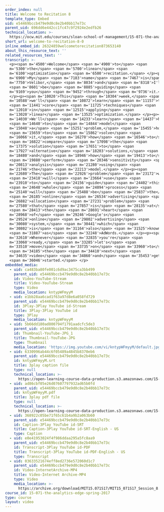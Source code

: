 ```yaml
---
order_index: null
title: Welcome to Recitation 8
template_type: Embed
uid: e54469bccb479e9d0c8e2b40bb17e73c
parent_uid: 696dd6e442cc1fc47c9f2924e2edfb26
technical_location: >-
  https://ocw.mit.edu/courses/sloan-school-of-management/15-071-the-analytics-edge-spring-2017/linear-optimization/google-adwords-optimizing-online-advertising-recitation/welcome-to-recitation-8-0
short_url: welcome-to-recitation-8-0
inline_embed_id: 26324859welcometorecitation873653140
about_this_resource_text: ''
related_resources_text: ''
transcript: >-
  <p><span m='4500'>Welcome</span> <span m='4900'>to</span> <span
  m='5300'>the</span> <span m='5700'>linear</span> <span
  m='6100'>optimization</span> <span m='6500'>recitation.</span> </p><p><span
  m='6900'>My</span> <span m='7183'>name</span> <span m='7467'>is</span> <span
  m='7750'>Velibor,</span> <span m='8034'>and</span> <span m='8318'>I'll</span>
  <span m='8601'>be</span> <span m='8885'>guiding</span> <span
  m='9169'>you</span> <span m='9452'>through</span> <span m='9736'>it.</span>
  </p><p><span m='10020'>This</span> <span m='10304'>week,</span> <span
  m='10588'>we'll</span> <span m='10872'>learn</span> <span m='11157'>the</span>
  <span m='11441'>core</span> <span m='11725'>techniques</span> <span
  m='12010'>in</span> <span m='12515'>applying</span> <span
  m='13020'>linear</span> <span m='13525'>optimization.</span> </p><p><span
  m='14030'>We'll</span> <span m='14233'>learn</span> <span m='14437'>how</span>
  <span m='14640'>to</span> <span m='14844'>model</span> <span
  m='15048'>a</span> <span m='15251'>problem,</span> <span m='15455'>how</span>
  <span m='15659'>to</span> <span m='15862'>solve</span> <span
  m='16066'>it,</span> <span m='16270'>how</span> <span m='16546'>to</span>
  <span m='16822'>compare</span> <span m='17098'>the</span> <span
  m='17375'>solution</span> <span m='17651'>to</span> <span
  m='17927'>alternative</span> <span m='18203'>solutions,</span> <span
  m='18480'>and</span> <span m='18946'>how</span> <span m='19413'>to</span>
  <span m='19880'>perform</span> <span m='20346'>sensitivity</span> <span
  m='20813'>analysis</span> <span m='21280'>using</span> <span
  m='21746'>the</span> <span m='22213'>model.</span> </p><p><span
  m='22680'>The</span> <span m='22926'>problem</span> <span m='23172'>we</span>
  <span m='23418'>will</span> <span m='23664'>use</span> <span
  m='23910'>to</span> <span m='24156'>guide</span> <span m='24402'>this</span>
  <span m='24648'>whole</span> <span m='24894'>process</span> <span
  m='25140'>will</span> <span m='25488'>be</span> <span m='25837'>the</span>
  <span m='26185'>online</span> <span m='26534'>advertising</span> <span
  m='26882'>allocation</span> <span m='27231'>problem</span> <span
  m='27580'>that</span> <span m='27857'>is</span> <span m='28135'>at</span>
  <span m='28413'>the</span> <span m='28691'>heart</span> <span
  m='28968'>of</span> <span m='29246'>Google's</span> <span
  m='29524'>online</span> <span m='29802'>advertising</span> <span
  m='30080'>system,</span> <span m='30441'>which</span> <span
  m='30802'>is</span> <span m='31164'>also</span> <span m='31525'>known</span>
  <span m='31887'>as</span> <span m='32248'>AdWords.</span> </p><p><span
  m='32610'>Whenever</span> <span m='32835'>you're</span> <span
  m='33060'>ready,</span> <span m='33285'>let's</span> <span
  m='33510'>move</span> <span m='33735'>on</span> <span m='33960'>to</span>
  <span m='34185'>the</span> <span m='34410'>next</span> <span
  m='34635'>video</span> <span m='34860'>and</span> <span m='35453'>get</span>
  <span m='36046'>started.</span> </p>
embedded_media:
  - uid: ca483ba80fe001c6d9ac3475ca3bb499
    parent_uid: e54469bccb479e9d0c8e2b40bb17e73c
    id: Video-YouTube-Stream
    title: Video-YouTube-Stream
    type: Video
    media_location: kntypWFmyyM
  - uid: e1bb28aa6cad1f63a97d8e6a058fd729
    parent_uid: e54469bccb479e9d0c8e2b40bb17e73c
    id: 3Play-3Play YouTube id-Stream
    title: 3Play-3Play YouTube id
    type: 3Play
    media_location: kntypWFmyyM
  - uid: 5b66dd180ad800794f1791aadcfc5de3
    parent_uid: e54469bccb479e9d0c8e2b40bb17e73c
    id: Thumbnail-YouTube-JPG_1
    title: Thumbnail-YouTube-JPG
    type: Thumbnail
    media_location: 'https://img.youtube.com/vi/kntypWFmyyM/default.jpg'
  - uid: 6330996ab44c6f05489a4845b8370eb6
    parent_uid: e54469bccb479e9d0c8e2b40bb17e73c
    id: kntypWFmyyM.srt
    title: 3play caption file
    type: null
    technical_location: >-
      https://open-learning-course-data-production.s3.amazonaws.com/15-071-the-analytics-edge-spring-2017/6330996ab44c6f05489a4845b8370eb6_kntypWFmyyM.srt
  - uid: ad86cbf05e26d07607797932ad65b0fd
    parent_uid: e54469bccb479e9d0c8e2b40bb17e73c
    id: kntypWFmyyM.pdf
    title: 3play pdf file
    type: null
    technical_location: >-
      https://open-learning-course-data-production.s3.amazonaws.com/15-071-the-analytics-edge-spring-2017/ad86cbf05e26d07607797932ad65b0fd_kntypWFmyyM.pdf
  - uid: 368922c05be71f65c61b4a9b2a063b60
    parent_uid: e54469bccb479e9d0c8e2b40bb17e73c
    id: Caption-3Play YouTube id-SRT
    title: Caption-3Play YouTube id-SRT-English - US
    type: Caption
  - uid: e0e41953024f4f986ddaa295a5fc8aa9
    parent_uid: e54469bccb479e9d0c8e2b40bb17e73c
    id: Transcript-3Play YouTube id-PDF
    title: Transcript-3Play YouTube id-PDF-English - US
    type: Transcript
  - uid: 03633521674eff8ed2736e572060d1c7
    parent_uid: e54469bccb479e9d0c8e2b40bb17e73c
    id: Video-InternetArchive-MP4
    title: Video-Internet Archive-MP4
    type: Video
    media_location: >-
      https://archive.org/download/MIT15.071S17/MIT15_071S17_Session_8.4.01_300k.mp4
course_id: 15-071-the-analytics-edge-spring-2017
type: course
layout: video
---
```

